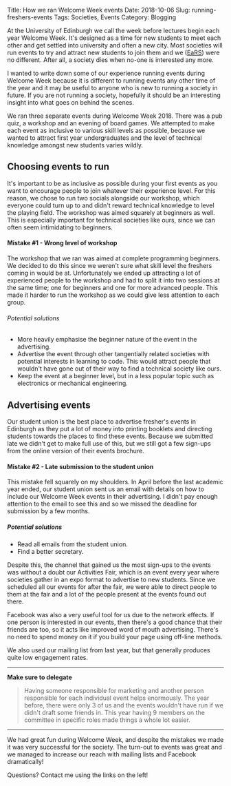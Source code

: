 Title: How we ran Welcome Week events
Date: 2018-10-06
Slug: running-freshers-events
Tags: Societies, Events
Category: Blogging

At the University of Edinburgh we call the week before lectures begin each year Welcome Week. It's designed as a time for new students to meet each other and get settled into university and often a new city. Most societies will run events to try and attract new students to join them and we ([EaRS](http://ears-edi.com/)) were no different. After all, a society dies when no-one is interested any more.

I wanted to write down some of our experience running events during Welcome Week because it is different to running events any other time of the year and it may be useful to anyone who is new to running a society in future. If you are not running a society, hopefully it should be an interesting insight into what goes on behind the scenes.

We ran three separate events during Welcome Week 2018. There was a pub quiz, a workshop and an evening of board games. We attempted to make each event as inclusive to various skill levels as possible, because we wanted to attract first year undergraduates and the level of technical knowledge amongst new students varies wildly.

Choosing events to run
----------------------

It's important to be as inclusive as possible during your first events as you want to encourage people to join whatever their experience level. For this reason, we chose to run two socials alongside our workshop, which everyone could turn up to and didn't reward technical knowledge to level the playing field. The workshop was aimed squarely at beginners as well. This is especially important for technical societies like ours, since we can often seem intimidating to beginners.

#### Mistake #1 - Wrong level of workshop

The workshop that we ran was aimed at complete programming beginners. We decided to do this since we weren't sure what skill level the freshers coming in would be at. Unfortunately we ended up attracting a lot of experienced people to the workshop and had to split it into two sessions at the same time; one for beginners and one for more advanced people. This made it harder to run the workshop as we could give less attention to each group.

###### Potential solutions
 - More heavily emphasise the beginner nature of the event in the advertising.
 - Advertise the event through other tangentially related societies with potential interests in learning to code. This would attract people that wouldn't have gone out of their way to find a technical society like ours.
 - Keep the event at a beginner level, but in a less popular topic such as electronics or mechanical engineering.  

Advertising events
-------------------

Our student union is the best place to advertise fresher's events in Edinburgh as they put a lot of money into printing booklets and directing students towards the places to find these events. Because we submitted late we didn't get to make full use of this, but we still got a few sign-ups from the online version of their events brochure.

#### Mistake #2 - Late submission to the student union

This mistake fell squarely on my shoulders. In April before the last academic year ended, our student union sent us an email with details on how to include our Welcome Week events in their advertising. I didn't pay enough attention to the email to see this and so we missed the deadline for submission by a few months.

##### Potential solutions
 - Read all emails from the student union.
 - Find a better secretary.

Despite this, the channel that gained us the most sign-ups to the events was without a doubt our Activities Fair, which is an event every year where societies gather in an expo format to advertise to new students. Since we scheduled all our events for after the fair, we were able to direct people to them at the fair and a lot of the people present at the events found out there.

Facebook was also a very useful tool for us due to the network effects. If one person is interested in our events, then there's a good chance that their friends are too, so it acts like improved word of mouth advertising. There's no need to spend money on it if you build your page using off-line methods.

We also used our mailing list from last year, but that generally produces quite low engagement rates.

---

**Make sure to delegate**

>Having someone responsible for marketing and another person responsible for each individual event helps enormously. The year before, there were only 3 of us and the events wouldn't have run if we didn't draft some friends in. This year having 9 members on the committee in specific roles made things a whole lot easier.

---

We had great fun during Welcome Week, and despite the mistakes we made it was very successful for the society. The turn-out to events was great and we managed to increase our reach with mailing lists and Facebook dramatically!

Questions? Contact me using the links on the left!

